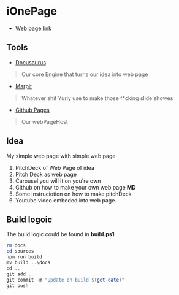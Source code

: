 # iOnePage

- [Web page link](https://voice-of-hollowness.github.io/My-solution-for-homeTask/)

## Tools

- [Docusaurus](https://docusaurus.io/docs#fast-track)
> Our core Engine that turns our idea into web page

- [Marpit](https://marpit.marp.app/)
> Whatever shit Yuriy use to make those f*cking slide showes

- [Github Pages]()
> Our webPageHost 


## Idea
My simple web page with simple web page

1. PitchDeck of Web Page of idea
2. Pitch Deck as web page
3. Carousel you will it on you're own
4. Github on how to make your own web page **MD**
5. Some instruciotion on how to make pitchDeck
6. Youtube video embeded into web page.


## Build logoic 

The build logic could be found in **build.ps1**	

```powershell
rm docs
cd sources
npm run build
mv build ..\docs
cd ..
git add .
git commit -m "Update on build $(get-date)"
git push
```
